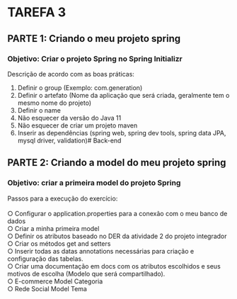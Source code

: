 # TAREFA 3

## PARTE 1: Criando o meu projeto spring

### Objetivo: Criar o projeto Spring no Spring Initializr

Descrição de acordo com as boas práticas:
1. Definir o group (Exemplo: com.generation)
2. Definir o artefato (Nome da aplicação que
será criada, geralmente tem o mesmo nome
do projeto)
3. Definir o name
4. Não esquecer da versão do Java 11
5. Não esquecer de criar um projeto maven
6. Inserir as dependências (spring web, spring
dev tools, spring data JPA, mysql driver,
validation)# Back-end


## PARTE 2: Criando a model do meu projeto spring

### Objetivo: criar a primeira model do projeto Spring

Passos para a execução do exercício: </br><br>
○ Configurar o application.properties para a conexão com
o meu banco de dados </br>
○ Criar a minha primeira model </br>
○ Definir os atributos baseado no DER da atividade 2 do
projeto integrador </br>
○ Criar os métodos get and setters </br>
○ Inserir todas as datas annotations necessárias para criação
e configuração das tabelas.</br>
○ Criar uma documentação em docs com os atributos
escolhidos e seus motivos de escolha (Modelo que será
compartilhado).</br>
○ E-commerce Model Categoria</br>
○ Rede Social Model Tema

